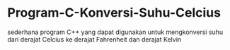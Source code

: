 # Program-C-Konversi-Suhu-Celcius
sederhana program C++ yang dapat digunakan untuk mengkonversi suhu dari derajat Celcius ke derajat Fahrenheit dan derajat Kelvin
